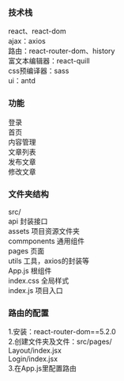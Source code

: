 ### 技术栈   
react、react-dom   
ajax：axios   
路由：react-router-dom、history   
富文本编辑器：react-quill   
css预编译器：sass   
ui：antd   
   
### 功能   
登录   
首页      
内容管理   
    文章列表   
    发布文章   
    修改文章   
   
   
### 文件夹结构   
src/   
    api                          封装接口    
    assets                       项目资源文件夹   
    commponents                  通用组件   
    pages                        页面   
    utils                        工具，axios的封装等   
    App.js                       根组件   
    index.css                    全局样式   
    index.js                     项目入口   



### 路由的配置   
1.安装：react-router-dom==5.2.0   
2.创建文件夹及文件：src/pages/   
                            Layout/index.jsx   
                            Login/index.jsx   
3.在App.js里配置路由   